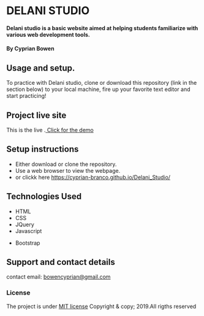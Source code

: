 # DELANI STUDIO
#### Delani studio is a basic website aimed at helping students familiarize with various web development tools.
#### By **Cyprian Bowen**

## Usage and setup.
To practice with Delani studio, clone or download this repository (link in the section below) to your local machine, fire up your favorite text editor and start practicing!

## Project live site
This is the live .[ Click for the demo](https://cyprian-branco.github.io/Delani_Studio/)

## Setup instructions
* Either download or clone the repository.
* Use a web browser to view the webpage.
* or clickk here  https://cyprian-branco.github.io/Delani_Studio/
## Technologies Used
* HTML
* CSS
* JQuery
* Javascript
+ Bootstrap

## Support and contact details
contact email: bowencyprian@gmail.com
### License
The project is under [MIT license](https://github.com/Cyprian-Branco/Delani_Studio/blob/master/LICENSE)
Copyright & copy; 2019.All rigths reserved
